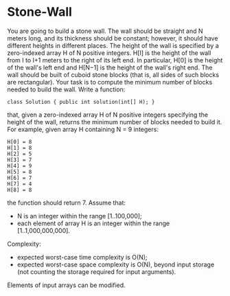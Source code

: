 Stone-Wall
==========

You are going to build a stone wall. The wall should be straight and N meters long, and its thickness should be constant; however, it should have different heights in different places. The height of the wall is specified by a zero-indexed array H of N positive integers. H[I] is the height of the wall from I to I+1 meters to the right of its left end. In particular, H[0] is the height of the wall's left end and H[N−1] is the height of the wall's right end. The wall should be built of cuboid stone blocks (that is, all sides of such blocks are rectangular). Your task is to compute the minimum number of blocks needed to build the wall. Write a function:

	class Solution { public int solution(int[] H); }

that, given a zero-indexed array H of N positive integers specifying the height of the wall, returns the minimum number of blocks needed to build it. For example, given array H containing N = 9 integers:
	
	H[0] = 8
	H[1] = 8
	H[2] = 5    
	H[3] = 7
	H[4] = 9
	H[5] = 8    
	H[6] = 7
	H[7] = 4
	H[8] = 8
	
the function should return 7. Assume that:
- N is an integer within the range [1..100,000];
- each element of array H is an integer within the range [1..1,000,000,000].

Complexity:
- expected worst-case time complexity is O(N);
- expected worst-case space complexity is O(N), beyond input storage (not counting the storage required for input arguments).

Elements of input arrays can be modified.
